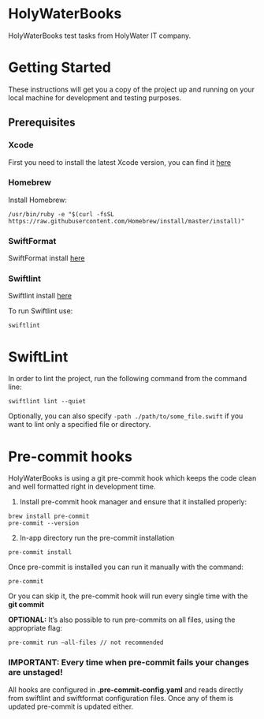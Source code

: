 
# HolyWaterBooks

HolyWaterBooks test tasks from HolyWater IT company.

# Getting Started

These instructions will get you a copy of the project up and running on your local machine for development and testing purposes.

## Prerequisites

### Xcode

First you need to install the latest Xcode version, you can find it [here](https://developer.apple.com/download/all/)

### Homebrew

Install Homebrew:

```
/usr/bin/ruby -e "$(curl -fsSL https://raw.githubusercontent.com/Homebrew/install/master/install)"
```

### SwiftFormat

SwiftFormat install [here](https://github.com/nicklockwood/SwiftFormat)

### Swiftlint

Swiftlint install [here](https://github.com/realm/SwiftLint)

To run Swiftlint use:

```
swiftlint
```

# SwiftLint

In order to lint the project, run the following command from the command line:
```
swiftlint lint --quiet
```

Optionally, you can also specify `-path ./path/to/some_file.swift` if you want to lint only a specified file or directory.

# Pre-commit hooks

HolyWaterBooks is using a git pre-commit hook which keeps the code clean and well formatted right in development time.

1. Install pre-commit hook manager and ensure that it installed properly:

```
brew install pre-commit
pre-commit --version
```

2. In-app directory run the pre-commit installation

```
pre-commit install
```

Once pre-commit is installed you can run it manually with the command:

```
pre-commit
```

Or you can skip it, the pre-commit hook will run every single time with the **git commit**

**OPTIONAL:** It’s also possible to run pre-commits on all files, using the appropriate flag:

```pre-commit run —all-files // not recommended ```

### IMPORTANT: Every time when pre-commit fails your changes are **unstaged!**

All hooks are configured in **.pre-commit-config.yaml** and reads directly from swiftlint and swiftformat configuration files. Once any of them is updated pre-commit is updated either.
